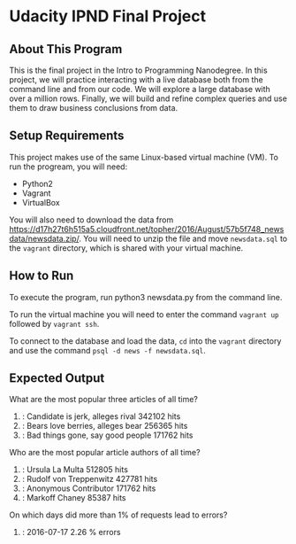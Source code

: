 # Udacity IPND Final Project

## About This Program
This is the final project in the Intro to Programming Nanodegree. In this project, we will practice interacting with a live database both from the command line and from our code. We will explore a large database with over a million rows. Finally, we will build and refine complex queries and use them to draw business conclusions from data.


## Setup Requirements
This project makes use of the same Linux-based virtual machine (VM). To run the progream, you will need:
- Python2
- Vagrant
- VirtualBox

You will also need to download the data from https://d17h27t6h515a5.cloudfront.net/topher/2016/August/57b5f748_newsdata/newsdata.zip/. You will need to unzip the file and move `newsdata.sql` to the `vagrant` directory, which is shared with your virtual machine.

## How to Run
To execute the program, run python3 newsdata.py from the command line.

To run the virtual machine you will need to enter the command `vagrant up` followed by `vagrant ssh`.

To connect to the database and load the data, `cd` into the `vagrant` directory and use the command `psql -d news -f newsdata.sql`.


## Expected Output

What are the most popular three articles of all time?

1. : Candidate is jerk, alleges rival    342102  hits
2. : Bears love berries, alleges bear    256365  hits
3. : Bad things gone, say good people    171762  hits

Who are the most popular article authors of all time?

1. : Ursula La Multa     512805  hits
2. : Rudolf von Treppenwitz      427781  hits
3. : Anonymous Contributor       171762  hits
4. : Markoff Chaney      85387  hits

On which days did more than 1% of requests lead to errors?

1. : 2016-07-17  2.26 % errors